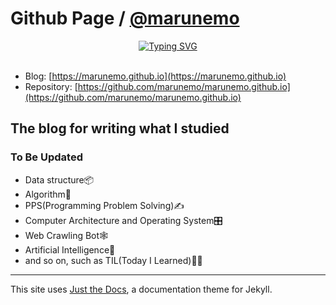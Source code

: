 # Github Page / [@marunemo](https://github.com/marunemo)

<div width="100%" align="center">
  <a href="https://git.io/typing-svg">
    <img src="https://readme-typing-svg.demolab.com?font=Nanum+Gothic&weight=700&size=40&duration=3000&pause=2500&color=E3E3E3&center=true&vCenter=true&random=false&width=500&height=150&lines=%EA%B3%B5%EB%B6%80%ED%95%9C+%EA%B1%B0+%EC%A0%81%EB%8A%94+%EA%B0%9C%EB%B0%9C+%EB%A9%94%EB%AA%A8%EC%9E%A5" alt="Typing SVG" />
  </a>
</div>

<br />

* Blog: [https://marunemo.github.io](https://marunemo.github.io)
* Repository: [https://github.com/marunemo/marunemo.github.io](https://github.com/marunemo/marunemo.github.io)

## The blog for writing what I studied

### To Be Updated
* Data structure📦
* Algorithm🧮
* PPS(Programming Problem Solving)✍️
* Computer Architecture and Operating System🎛️
* Web Crawling Bot🕸️
* Artificial Intelligence🤖
* and so on, such as TIL(Today I Learned)👨‍💻

---

This site uses <a href="https://github.com/just-the-docs/just-the-docs">Just the Docs</a>, a documentation theme for Jekyll.